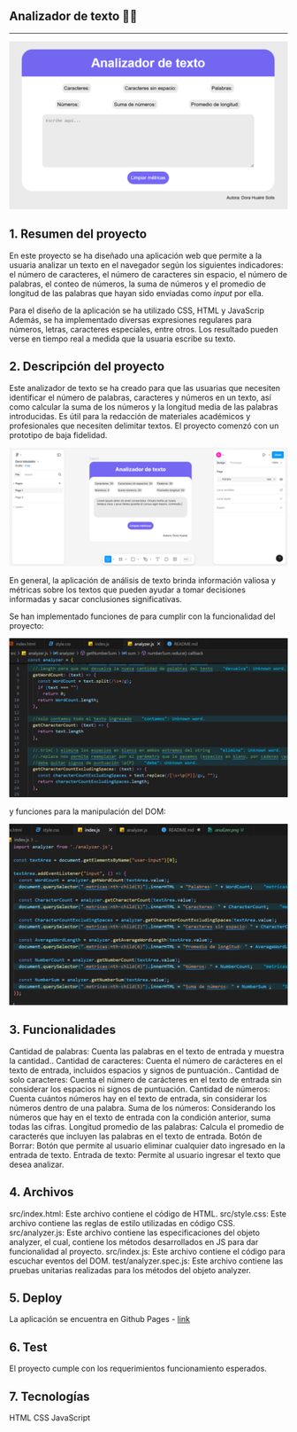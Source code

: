 
## Analizador de texto 📑📖

***
![analizador final](/analizador.png)

## 1. Resumen del proyecto

En este proyecto se ha diseñado una aplicación web que permite a la usuaria analizar un texto en el navegador según los siguientes indicadores: el número de caracteres, el número de caracteres sin espacio, el número de palabras, el conteo de números, la suma de números y el promedio de longitud de las palabras que hayan sido enviadas como _input_ por ella.  

Para el diseño de la aplicación se ha utilizado CSS, HTML y JavaScrip
Además, se ha implementado diversas expresiones regulares para números, letras, caracteres especiales, entre otros. Los resultado pueden verse en tiempo real a medida que la usuaria escribe su texto.

## 2. Descripción del proyecto

Este analizador de texto se ha creado para que las usuarias que necesiten identificar el número de palabras, caracteres y números en un texto, así como calcular la suma de los números y la longitud media de las palabras introducidas. Es útil para la redacción de materiales académicos y profesionales que necesiten delimitar textos. El proyecto comenzó con un prototipo de baja fidelidad.

![figma](/figma.png)

En general, la aplicación de análisis de texto brinda información valiosa y métricas sobre los textos que pueden ayudar a tomar decisiones informadas y sacar conclusiones significativas.

Se han implementado funciones de para cumplir con la funcionalidad del proyecto:

![codigo del analyzer](/analizer.png)

y funciones para la manipulación del DOM:

![codigo del analyzer](/dom.png)

## 3. Funcionalidades

Cantidad de palabras: Cuenta las palabras en el texto de entrada y muestra la cantidad..
Cantidad de caracteres: Cuenta el número de carácteres en el texto de entrada, incluidos espacios y signos de puntuación..
Cantidad de solo caracteres: Cuenta el número de carácteres en el texto de entrada sin considerar los espacios ni signos de puntuación.
Cantidad de números: Cuenta cuántos números hay en el texto de entrada, sin considerar los números dentro de una palabra.
Suma de los números: Considerando los números que hay en el texto de entrada con la condición anterior, suma todas las cifras.
Longitud promedio de las palabras: Calcula el promedio de caracterés que incluyen las palabras en el texto de entrada.
Botón de Borrar: Botón que permite al usuario eliminar cualquier dato ingresado en la entrada de texto.
Entrada de texto: Permite al usuario ingresar el texto que desea analizar.

## 4. Archivos

src/index.html: Este archivo contiene el código de HTML.
src/style.css: Este archivo contiene las reglas de estilo utilizadas en código CSS.
src/analyzer.js: Este archivo contiene las especificaciones del objeto analyzer, el cual, contiene los métodos desarrollados en JS para dar funcionalidad al proyecto.
src/index.js: Este archivo contiene el código para escuchar eventos del DOM.
test/analyzer.spec.js: Este archivo contiene las pruebas unitarias realizadas para los métodos del objeto analyzer.

## 5. Deploy

La aplicación se encuentra en Github Pages - [link](https://dorahuaire.github.io/DEV015-text-analyzer/src/ "link")

## 6. Test

El proyecto cumple con los requerimientos funcionamiento esperados.

## 7. Tecnologías
HTML
CSS
JavaScript